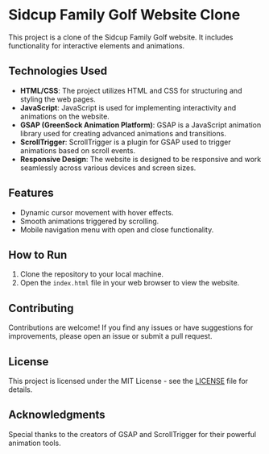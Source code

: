 
# Sidcup Family Golf Website Clone

This project is a clone of the Sidcup Family Golf website. It includes functionality for interactive elements and animations.

## Technologies Used

- **HTML/CSS**: The project utilizes HTML and CSS for structuring and styling the web pages.
- **JavaScript**: JavaScript is used for implementing interactivity and animations on the website.
- **GSAP (GreenSock Animation Platform)**: GSAP is a JavaScript animation library used for creating advanced animations and transitions.
- **ScrollTrigger**: ScrollTrigger is a plugin for GSAP used to trigger animations based on scroll events.
- **Responsive Design**: The website is designed to be responsive and work seamlessly across various devices and screen sizes.

## Features

- Dynamic cursor movement with hover effects.
- Smooth animations triggered by scrolling.
- Mobile navigation menu with open and close functionality.

## How to Run

1. Clone the repository to your local machine.
2. Open the `index.html` file in your web browser to view the website.

## Contributing

Contributions are welcome! If you find any issues or have suggestions for improvements, please open an issue or submit a pull request.

## License

This project is licensed under the MIT License - see the [LICENSE](LICENSE) file for details.

## Acknowledgments

Special thanks to the creators of GSAP and ScrollTrigger for their powerful animation tools.
